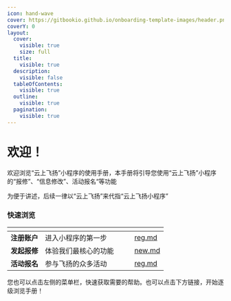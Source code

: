 ```yaml
---
icon: hand-wave
cover: https://gitbookio.github.io/onboarding-template-images/header.png
coverY: 0
layout:
  cover:
    visible: true
    size: full
  title:
    visible: true
  description:
    visible: false
  tableOfContents:
    visible: true
  outline:
    visible: true
  pagination:
    visible: true
---
```


# 欢迎！

欢迎浏览“云上飞扬”小程序的使用手册，本手册将引导您使用“云上飞扬”小程序的“报修”、“信息修改”、活动报名“等功能

为便于讲述，后续一律以“云上飞扬”来代指“云上飞扬小程序”

### 快速浏览

<table data-view="cards"><thead><tr><th></th><th></th><th data-hidden data-card-cover data-type="files"></th><th data-hidden></th><th data-hidden data-card-target data-type="content-ref"></th></tr></thead><tbody><tr><td><strong>注册账户</strong></td><td>进入小程序的第一步</td><td></td><td></td><td><a href="user/reg.md">reg.md</a></td></tr><tr><td><strong>发起报修</strong></td><td>体验我们最核心的功能</td><td></td><td></td><td><a href="repair/new.md">new.md</a></td></tr><tr><td><strong>活动报名</strong></td><td>参与飞扬的众多活动</td><td></td><td></td><td><a href="event/reg.md">reg.md</a></td></tr></tbody></table>

您也可以点击左侧的菜单栏，快速获取需要的帮助。也可以点击下方链接，开始逐级浏览手册！
